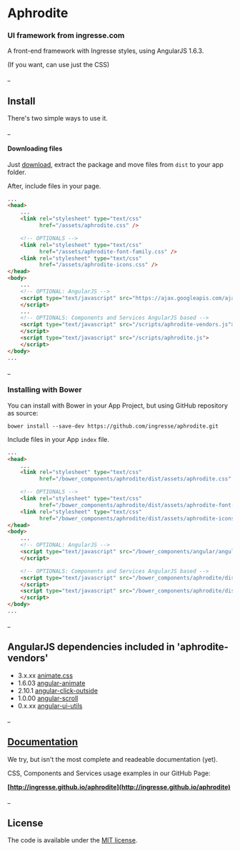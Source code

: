 # Aphrodite
### UI framework from ingresse.com

A front-end framework with Ingresse styles, using AngularJS 1.6.3.

(If you want, can use just the CSS)

_

## Install
There's two simple ways to use it.

_

#### Downloading files
Just [download](https://github.com/ingresse/aphrodite/archive/master.zip), extract the package and move files from `dist` to your app folder.


After, include files in your page.

```html
...
<head>
    ...
    <link rel="stylesheet" type="text/css"
          href="/assets/aphrodite.css" />

    <!-- OPTIONALS -->
    <link rel="stylesheet" type="text/css"
          href="/assets/aphrodite-font-family.css" />
    <link rel="stylesheet" type="text/css"
          href="/assets/aphrodite-icons.css" />
</head>
<body>
    ...
    <!-- OPTIONAL: AngularJS -->
    <script type="text/javascript" src="https://ajax.googleapis.com/ajax/libs/angularjs/1.6.3/angular.min.js">
    </script>
    ...
    <!-- OPTIONALS: Components and Services AngularJS based -->
    <script type="text/javascript" src="/scripts/aphrodite-vendors.js">
    </script>
    <script type="text/javascript" src="/scripts/aphrodite.js">
    </script>
</body>
...
```

_

### Installing with Bower
You can install with Bower in your App Project, but using GitHub repository as source:
```
bower install --save-dev https://github.com/ingresse/aphrodite.git
```

Include files in your App `index` file.


```html
...
<head>
    ...
    <link rel="stylesheet" type="text/css"
          href="/bower_components/aphrodite/dist/assets/aphrodite.css" />

    <!-- OPTIONALS -->
    <link rel="stylesheet" type="text/css"
          href="/bower_components/aphrodite/dist/assets/aphrodite-font-family.css" />
    <link rel="stylesheet" type="text/css"
          href="/bower_components/aphrodite/dist/assets/aphrodite-icons.css" />
</head>
<body>
    ...
    <!-- OPTIONAL: AngularJS -->
    <script type="text/javascript" src="/bower_components/angular/angular.js">
    </script>

    <!-- OPTIONALS: Components and Services AngularJS based -->
    <script type="text/javascript" src="/bower_components/aphrodite/dist/scripts/aphrodite-vendors.js">
    </script>
    <script type="text/javascript" src="/bower_components/aphrodite/dist/scripts/aphrodite.js">
    </script>
</body>
...
```
_

## AngularJS dependencies included in 'aphrodite-vendors'
- 3.x.xx [animate.css](https://github.com/daneden/animate.css/)
- 1.6.03 [angular-animate](https://github.com/angular/bower-angular-animate)
- 2.10.1 [angular-click-outside](https://github.com/IamAdamJowett/angular-click-outside)
- 1.0.00 [angular-scroll](https://github.com/oblador/angular-scroll)
- 0.x.xx [angular-ui-utils](https://github.com/angular-ui/ui-utils)

_

## [Documentation](http://ingresse.github.io/aphrodite)

We try, but isn't the most complete and readeable documentation (yet).

CSS, Components and Services usage examples in our GitHub Page:

**[http://ingresse.github.io/aphrodite](http://ingresse.github.io/aphrodite)**


_


## License

The code is available under the [MIT license](license.txt).
